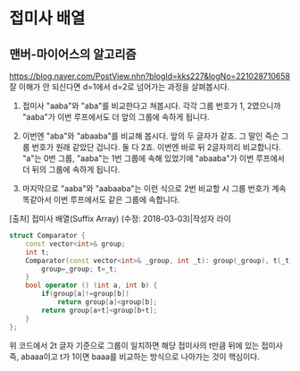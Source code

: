 # 접미사 배열 
## 맨버-마이어스의 알고리즘 
https://blog.naver.com/PostView.nhn?blogId=kks227&logNo=221028710658   
잘 이해가 안 되신다면 d=1에서 d=2로 넘어가는 과정을 살펴봅시다.

1. 접미사 "aaba"와 "aba"를 비교한다고 쳐봅시다. 각각 그룹 번호가 1, 2였으니까 "aaba"가 이번 루프에서도 더 앞의 그룹에 속하게 됩니다.

2. 이번엔 "aba"와 "abaaba"를 비교해 봅시다. 앞의 두 글자가 같죠. 그 말인 즉슨 그룹 번호가 원래 같았단 겁니다. 둘 다 2죠. 이번엔 바로 뒤 2글자끼리 비교합니다. "a"는 0번 그룹, "aaba"는 1번 그룹에 속해 있었기에 "abaaba"가 이번 루프에서 더 뒤의 그룹에 속하게 됩니다.

3. 마지막으로 "aaba"와 "aabaaba"는 이런 식으로 2번 비교할 시 그룹 번호가 계속 똑같아서 이번 루프에서도 같은 그룹에 속합니다.  

[출처] 접미사 배열(Suffix Array) (수정: 2018-03-03)|작성자 라이

```c++
struct Comparator {
    const vector<int>& group;
    int t;
    Comparator(const vector<int>& _group, int _t): group(_group), t(_t) {
        group=_group; t=_t;
    }
    bool operator () (int a, int b) {
        if(group[a]!=group[b])
            return group[a]<group[b];
        return group[a+t]<group[b+t];
    }
};
```
위 코드에서 2t 글자 기준으로 그룹이 일치하면 해당 접미사의 t만큼 뒤에 있는 접미사 즉, abaaa이고 t가 1이면 baaa를 비교하는 방식으로 나아가는 것이 핵심이다.  
